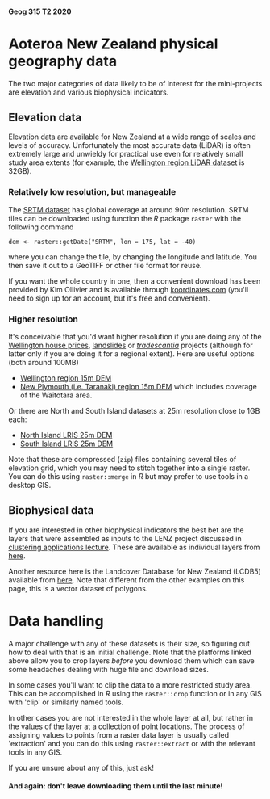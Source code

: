 #### Geog 315 T2 2020
# Aoteroa New Zealand physical geography data
The two major categories of data likely to be of interest for the mini-projects are elevation and various biophysical indicators.

## Elevation data
Elevation data are available for New Zealand at a wide range of scales and levels of accuracy. Unfortunately the most accurate data (LiDAR) is often extremely large and unwieldy for practical use even for relatively small study area extents (for example, the [Wellington region LiDAR dataset]() is 32GB).

### Relatively low resolution, but manageable
The [SRTM dataset](https://en.wikipedia.org/wiki/Shuttle_Radar_Topography_Mission) has global coverage at around 90m resolution. SRTM tiles can be downloaded using function the _R_ package `raster` with the following command

    dem <- raster::getDate("SRTM", lon = 175, lat = -40)

where you can change the tile, by changing the longitude and latitude. You then save it out to a GeoTIFF or other file format for reuse.

If you want the whole country in one, then a convenient download has been provided by Kim Ollivier and is available through [koordinates.com](https://koordinates.com/layer/1418-nz-80m-digital-elevation-model/) (you'll need to sign up for an account, but it's free and convenient).

### Higher resolution
It's conceivable that you'd want higher resolution if you are doing any of the [Wellington house prices](homes), [landslides](landslides) or [_tradescantia_](tradescantia) projects (although for latter only if you are doing it for a regional extent). Here are useful options (both around 100MB)

+ [Wellington region 15m DEM](https://koordinates.com/layer/3743-16-wellington-15m-dem-nzsosdem-v10/)
+ [New Plymouth (i.e. Taranaki) region 15m DEM](https://koordinates.com/layer/3734-08-new-plymouth-15m-dem-nzsosdem-v10/) which includes coverage of the Waitotara area.

Or there are North and South Island datasets at 25m resolution close to 1GB each:

+ [North Island LRIS 25m DEM](https://lris.scinfo.org.nz/layer/48131-nzdem-north-island-25-metre/)
+ [South Island LRIS 25m DEM](https://lris.scinfo.org.nz/layer/48127-nzdem-south-island-25-metre/)

Note that these are compressed (`zip`) files containing several tiles of elevation grid, which you may need to stitch together into a single raster. You can do this using `raster::merge` in _R_ but may prefer to use tools in a desktop GIS.

## Biophysical data
If you are interested in other biophysical indicators the best bet are the layers that were assembled as inputs to the LENZ project discussed in [clustering applications lecture](https://southosullivan.com/geog315/classification-examples/#/). These are available as individual layers from [here](https://lris.scinfo.org.nz/search/?q=LENZ).

Another resource here is the Landcover Database for New Zealand (LCDB5) available from [here](https://lris.scinfo.org.nz/layer/104400-lcdb-v50-land-cover-database-version-50-mainland-new-zealand/data/). Note that different from the other examples on this page, this is a vector dataset of polygons.

# Data handling
A major challenge with any of these datasets is their size, so figuring out how to deal with that is an initial challenge. Note that the platforms linked above allow you to crop layers _before_ you download them which can save some headaches dealing with huge file and download sizes.

In some cases you'll want to clip the data to a more restricted study area. This can be accomplished in _R_ using the `raster::crop` function or in any GIS with 'clip' or similarly named tools.

In other cases you are not interested in the whole layer at all, but rather in the values of the layer at a collection of point locations. The process of assigning values to points from a raster data layer is usually called 'extraction' and you can do this using `raster::extract` or with the relevant tools in any GIS.

If you are unsure about any of this, just ask!

#### And again: **don't leave downloading them until the last minute!**
